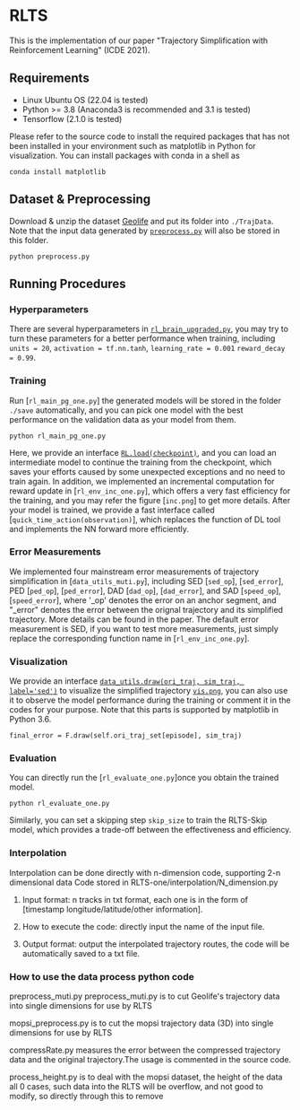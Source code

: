 # RLTS

This is the implementation of our paper "Trajectory Simplification with Reinforcement Learning" (ICDE 2021).

## Requirements

* Linux Ubuntu OS (22.04 is tested)
* Python >= 3.8 (Anaconda3 is recommended and 3.1 is tested)
* Tensorflow (2.1.0 is tested)

Please refer to the source code to install the required packages that has not been installed in your environment such as matplotlib in Python for visualization. You can install packages with conda in a shell as

```
conda install matplotlib
```

## Dataset & Preprocessing

Download & unzip the dataset [Geolife](http://research.microsoft.com/en-us/downloads/b16d359d-d164-469e-9fd4-daa38f2b2e13/) and put its folder into `./TrajData`. Note that the input data generated by [`preprocess.py`](preprocess.py) will also be stored in this folder.

```
python preprocess.py
```

## Running Procedures

### Hyperparameters
There are several hyperparameters in [`rl_brain_upgraded.py`](./online-rlts/rl_brain_upgraded.py), you may try to turn these parameters for a better performance when training, including `units = 20`, `activation = tf.nn.tanh`, `learning_rate = 0.001` `reward_decay = 0.99`.

### Training

Run [`rl_main_pg_one.py`] the generated models will be stored in the folder `./save` automatically, and you can pick one model with the best performance on the validation data as your model from them.

```
python rl_main_pg_one.py
```
Here, we provide an interface [`RL.load(checkpoint)`](./online-rlts/rl_brain.py), and you can load an intermediate model to continue the training from the checkpoint, which saves your efforts caused by some unexpected exceptions and no need to train again.
In addition, we implemented an incremental computation for reward update in [`rl_env_inc_one.py`], which offers a very fast efficiency for the training, and you may refer the figure [`inc.png`] to get more details.
After your model is trained, we provide a fast interface called [`quick_time_action(observation)`], which replaces the function of DL tool and implements the NN forward more efficiently.

### Error Measurements
We implemented four mainstream error measurements of trajectory simplification in [`data_utils_muti.py`], including SED [`sed_op`], [`sed_error`], PED [`ped_op`], [`ped_error`], DAD [`dad_op`], [`dad_error`], and SAD [`speed_op`], [`speed_error`], where '_op' denotes the error on an anchor segment, and "_error" denotes the error between the orignal trajectory and its simplified trajectory. More details can be found in the paper. The default error measurement is SED, if you want to test more measurements, just simply replace the corresponding function name in [`rl_env_inc_one.py`].

### Visualization

We provide an interface [`data_utils.draw(ori_traj, sim_traj, label='sed')`](./online-rlts/data_utils_muti.py) to visualize the simplified trajectory [`vis.png`](./online-rlts/vis.png), you can also use it to observe the model performance during the training or comment it in the codes for your purpose. Note that this parts is supported by matplotlib in Python 3.6.
```
final_error = F.draw(self.ori_traj_set[episode], sim_traj)
```

### Evaluation

You can directly run the [`rl_evaluate_one.py`]once you obtain the trained model.

```
python rl_evaluate_one.py
```
Similarly, you can set a skipping step `skip_size` to train the RLTS-Skip model, which provides a trade-off between the effectiveness and efficiency.

### Interpolation

Interpolation can be done directly with n-dimension code, supporting 2-n dimensional data
Code stored in RLTS-one/interpolation/N_dimension.py

1. Input format: n tracks in txt format, each one is in the form of [timestamp longitude/latitude/other information].

2. How to execute the code: directly input the name of the input file.

3. Output format: output the interpolated trajectory routes, the code will be automatically saved to a txt file.


### How to use the data process python code

preprocess_muti.py preprocess_muti.py is to cut Geolife's trajectory data into single dimensions for use by RLTS

mopsi_preprocess.py is to cut the mopsi trajectory data (3D) into single dimensions for use by RLTS

compressRate.py measures the error between the compressed trajectory data and the original trajectory.The usage is commented in the source code.

process_height.py is to deal with the mopsi dataset, the height of the data all 0 cases, such data into the RLTS will be overflow, and not good to modify, so directly through this to remove

